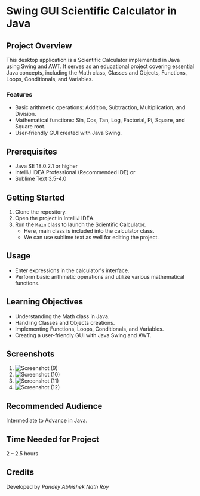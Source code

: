 # Swing GUI Scientific Calculator in Java

## Project Overview

This desktop application is a Scientific Calculator implemented in Java using Swing and AWT. It serves as an educational project covering essential Java concepts, including the Math class, Classes and Objects, Functions, Loops, Conditionals, and Variables.

### Features

- Basic arithmetic operations: Addition, Subtraction, Multiplication, and Division.
- Mathematical functions: Sin, Cos, Tan, Log, Factorial, Pi, Square, and Square root.
- User-friendly GUI created with Java Swing.

## Prerequisites

- Java SE 18.0.2.1 or higher
- IntelliJ IDEA Professional (Recommended IDE) or
- Sublime Text 3.5-4.0

## Getting Started

1. Clone the repository.
2. Open the project in IntelliJ IDEA.
3. Run the `Main` class to launch the Scientific Calculator.
   - Here, main class is included into the calculator class.
   - We can use sublime text as well for editing the project.

## Usage

- Enter expressions in the calculator's interface.
- Perform basic arithmetic operations and utilize various mathematical functions.

## Learning Objectives

- Understanding the Math class in Java.
- Handling Classes and Objects creations.
- Implementing Functions, Loops, Conditionals, and Variables.
- Creating a user-friendly GUI with Java Swing and AWT.

## Screenshots
1. ![Screenshot (9)](https://github.com/vjabhi000985/My-Calculator/assets/46738718/8f99d34d-97f7-42e0-895c-43a62a815620)
2. ![Screenshot (10)](https://github.com/vjabhi000985/My-Calculator/assets/46738718/dc704b33-c04b-46e7-ac2f-1426eb5b50b7)
3. ![Screenshot (11)](https://github.com/vjabhi000985/My-Calculator/assets/46738718/691f5a24-d145-4118-acbb-04492e4b3f10)
4. ![Screenshot (12)](https://github.com/vjabhi000985/My-Calculator/assets/46738718/bc8f41ec-72fe-4ff7-b4ce-342b94a3d62b)


## Recommended Audience

Intermediate to Advance in Java.

## Time Needed for Project

2 – 2.5 hours

## Credits
Developed by *Pandey Abhishek Nath Roy*
